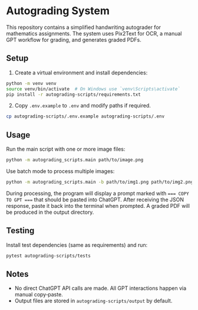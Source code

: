 # Autograding System

This repository contains a simplified handwriting autograder for mathematics assignments. The system uses Pix2Text for OCR, a manual GPT workflow for grading, and generates graded PDFs.

## Setup

1. Create a virtual environment and install dependencies:

```bash
python -m venv venv
source venv/bin/activate  # On Windows use `venv\Scripts\activate`
pip install -r autograding-scripts/requirements.txt
```

2. Copy `.env.example` to `.env` and modify paths if required.

```bash
cp autograding-scripts/.env.example autograding-scripts/.env
```

## Usage

Run the main script with one or more image files:

```bash
python -m autograding_scripts.main path/to/image.png
```

Use batch mode to process multiple images:

```bash
python -m autograding_scripts.main -b path/to/img1.png path/to/img2.png
```

During processing, the program will display a prompt marked with `=== COPY TO GPT ===` that should be pasted into ChatGPT. After receiving the JSON response, paste it back into the terminal when prompted. A graded PDF will be produced in the output directory.

## Testing

Install test dependencies (same as requirements) and run:

```bash
pytest autograding-scripts/tests
```

## Notes

- No direct ChatGPT API calls are made. All GPT interactions happen via manual copy‑paste.
- Output files are stored in `autograding-scripts/output` by default.
